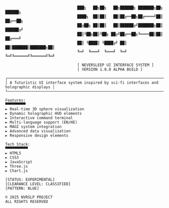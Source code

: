                                     ███╗   ██╗██╗   ██╗██████╗ ███████╗██╗     ██████╗ 
                                    ████╗  ██║██║   ██║██╔══██╗██╔════╝██║     ██╔══██╗
                                    ██╔██╗ ██║██║   ██║██████╔╝███████╗██║     ██████╔╝
                                    ██║╚██╗██║╚██╗ ██╔╝██╔══██╗╚════██║██║     ██╔═══╝ 
                                    ██║ ╚████║ ╚████╔╝ ██║  ██║███████║███████╗██║     
                                    ╚═╝  ╚═══╝  ╚═══╝  ╚═╝  ╚═╝╚══════╝╚══════╝╚═╝     
                                                                                                                   
                                    [ NEVERSLEEP UI INTERFACE SYSTEM ]
                                    [ VERSION 1.0.0 ALPHA BUILD ]

    ┌─────────────────────────────────────────────────────────────────────────────────────────┐
    │ A futuristic UI interface system inspired by sci-fi interfaces and holographic displays │
    └─────────────────────────────────────────────────────────────────────────────────────────┘

    Features:
    ▀▀▀▀▀▀▀▀▀
    ► Real-time 3D sphere visualization
    ► Dynamic holographic HUD elements
    ► Interactive command terminal
    ► Multi-language support (EN/HE)
    ► MAGI system integration
    ► Advanced data visualization
    ► Responsive design elements

    Tech Stack:
    ▀▀▀▀▀▀▀▀▀▀
    ► HTML5
    ► CSS3
    ► JavaScript
    ► Three.js
    ► Chart.js

    [STATUS: EXPERIMENTAL]
    [CLEARANCE LEVEL: CLASSIFIED]
    [PATTERN: BLUE]

    © 2025 NVRSLP PROJECT
    ALL RIGHTS RESERVED